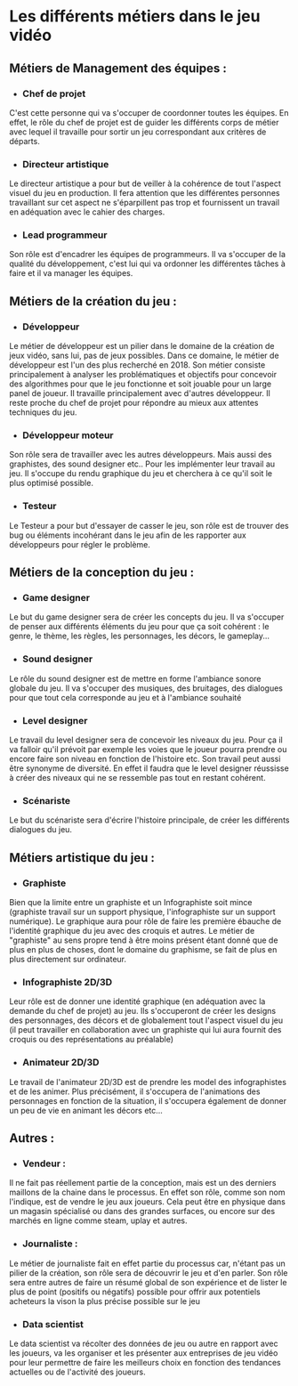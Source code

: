 # Les différents métiers dans le jeu vidéo

## Métiers de Management des équipes :

 + ### Chef de projet
C'est cette personne qui va s'occuper de coordonner toutes les équipes. En effet, le rôle du chef de projet est de guider les différents corps de métier avec lequel il travaille pour sortir un jeu correspondant aux critères de départs.

+ ### Directeur artistique
Le directeur artistique a pour but de veiller à la cohérence de tout l'aspect visuel du jeu en production. Il fera attention que les différentes personnes travaillant sur cet aspect ne s'éparpillent pas trop et fournissent un travail en adéquation avec le cahier des charges.

+ ### Lead programmeur
Son rôle est d'encadrer les équipes de programmeurs. Il va s'occuper de la qualité du développement, c'est lui qui va ordonner les différentes tâches à faire et il va manager les équipes.

## Métiers de la création du jeu :

 + ### Développeur
Le métier de développeur est un pilier dans le domaine de la création de jeux vidéo, sans lui, pas de jeux possibles. Dans ce domaine, le métier de développeur est l'un des plus recherché en 2018.
Son métier consiste principalement à analyser les problématiques et objectifs pour concevoir des algorithmes pour que le jeu fonctionne et soit jouable pour un large panel de joueur.
Il travaille principalement avec d'autres développeur.
Il reste proche du chef de projet pour répondre au mieux aux attentes techniques du jeu.

+ ### Développeur moteur
Son rôle sera de travailler avec les autres développeurs. Mais aussi des graphistes, des sound designer etc.. Pour les implémenter leur travail au jeu.
Il s'occupe du rendu graphique du jeu et cherchera à ce qu'il soit le plus optimisé possible.

 + ### Testeur
Le Testeur a pour but d'essayer de casser le jeu, son rôle est de trouver des bug ou éléments incohérant dans le jeu afin de les rapporter aux développeurs pour régler le problème.

## Métiers de la conception du jeu :

 + ### Game designer
Le but du game designer sera de créer les concepts du jeu.
Il va s'occuper de penser aux différents éléments du jeu pour que ça soit cohérent : le genre, le thème, les règles, les personnages, les décors, le gameplay...

 + ### Sound designer
Le rôle du sound designer est de mettre en forme l'ambiance sonore globale du jeu.
Il va s'occuper des musiques, des bruitages, des dialogues pour que tout cela corresponde au jeu et à l'ambiance souhaité

+ ### Level designer
Le travail du level designer sera de concevoir les niveaux du jeu. Pour ça il va falloir qu'il prévoit par exemple les voies que le joueur pourra prendre ou encore faire son niveau en fonction de l'histoire etc.
Son travail peut aussi être synonyme de diversité. En effet il faudra que le level designer réussisse à créer des niveaux qui ne se ressemble pas tout en restant cohérent.

+ ### Scénariste
Le but du scénariste sera d'écrire l'histoire principale, de créer les différents dialogues du jeu.

## Métiers artistique du jeu :

 + ### Graphiste
Bien que la limite entre un graphiste et un Infographiste soit mince (graphiste travail sur un support physique, l'infographiste sur un support numérique). Le graphique aura pour rôle de faire les première ébauche de l'identité graphique du jeu avec des croquis et autres.
Le métier de "graphiste" au sens propre tend à être moins présent étant donné que de plus en plus de choses, dont le domaine du graphisme, se fait de plus en plus directement sur ordinateur.

 + ### Infographiste 2D/3D
Leur rôle est de donner une identité graphique (en adéquation avec la demande du chef de projet) au jeu. Ils s'occuperont de créer les designs des personnages, des décors et de globalement tout l'aspect visuel du jeu (il peut travailler en collaboration avec un graphiste qui lui aura fournit des croquis ou des représentations au préalable)

 + ### Animateur 2D/3D
Le travail de l'animateur 2D/3D est de prendre les model des infographistes et de les animer. Plus précisément, il s'occupera de l'animations des personnages en fonction de la situation, il s'occupera également de donner un peu de vie en animant les décors etc...

## Autres :

+ ### Vendeur :
Il ne fait pas réellement partie de la conception, mais est un des derniers maillons de la chaine dans le processus. En effet son rôle, comme son nom l'indique, est de vendre le jeu aux joueurs.
Cela peut être en physique dans un magasin spécialisé ou dans des grandes surfaces, ou encore sur des marchés en ligne comme steam, uplay et autres.

+ ### Journaliste :
Le métier de journaliste fait en effet partie du processus car, n'étant pas un pilier de la création, son rôle sera de découvrir le jeu et d'en parler.
Son rôle sera entre autres de faire un résumé global de son expérience et de lister le plus de point (positifs ou négatifs) possible pour offrir aux potentiels acheteurs la vison la plus précise possible sur le jeu

+ ### Data scientist
Le data scientist va récolter des données de jeu ou autre en rapport avec les joueurs, va les organiser et les présenter aux entreprises de jeu vidéo pour leur permettre de faire les meilleurs choix en fonction des tendances actuelles ou de l'activité des joueurs.
